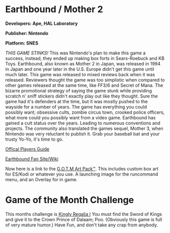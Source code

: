 # Earthbound / Mother 2

**Developers: Ape, HAL Laboratory**

**Publisher: Nintendo**

**Platform: SNES**

*THIS GAME STINKS!* This was Nintendo's plan to make this game a success, instead, they ended up making box forts in Sears-Roebuck and KB Toys. Earthbound, also known as Mother 2 in Japan, was released in 1994 in Japan and one year later in the U.S. Europe didn't get this game until much later. This game was released to mixed reviews back when it was released. Reviewers thought the game was too simplistic when compared to other games released at the same time, like FF3/6 and Secret of Mana. The bizarre promotional strategy of saying the game stunk while providing scratch n' sniff stickers didn't exactly play out like they thought. Sure the game had it's defenders at the time, but it was mostly pushed to the wayside for a number of years. The game has everything you could possibly want; obsessive cults, zombie circus town, crooked police officers, what more could you possibly want from a video game. Earthbound has gained a cult status over the years. Leading to numerous conventions and projects. The community also translated the games sequel, Mother 3, when Nintendo was very reluctant to publish it. Grab your baseball bat and your trusty Yo-Yo, it's time to go.

[Offical Players Guide](https://archive.org/stream/Nintendo_Players_Guide_SNES_Earthbound_1995#page/n0/mode/2up)

[Earthbound Fan Site/Wiki](http://starmen.net/mother2/)

Now here is a link to the [G.O.T.M Art Pack™](https://github.com/lilbud/Game-of-the-Month/tree/master/6%20-%20April%202018%20-%20Earthbound). This includes custom box art for ES/Kodi or whatever you use. A launching image for the runcommand menu, and an Overlay for in game.

# Game of the Month Challenge

This months challenge is [Kingly Regalia I](http://retroachievements.org/Achievement/13463) You must find the Sword of Kings and give it to the Crown Prince of Dalaam; Poo. (Obviously this game is full of very mature humor.) Have Fun, and don't take any crap from anybody.





